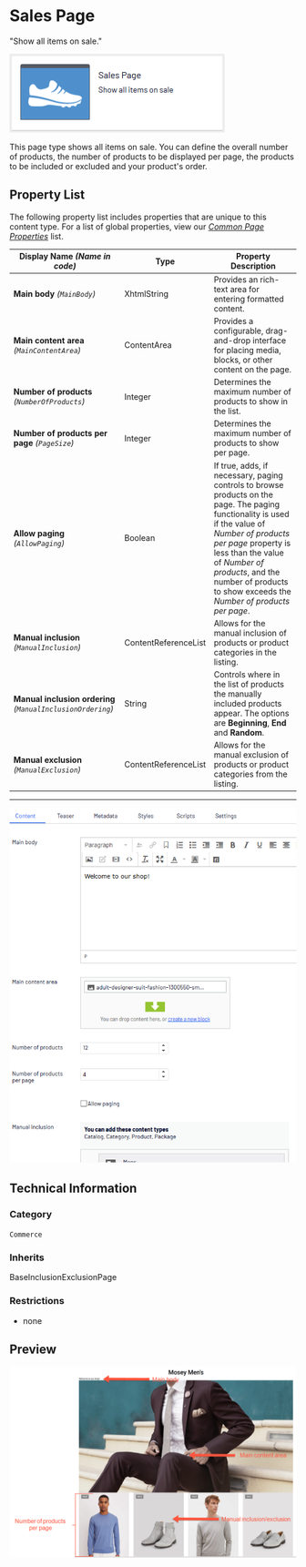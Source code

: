 # Sales Page
"Show all items on sale."

![Sales](Screenshots/Sales%20Page%20-%20icon.png)

This page type shows all items on sale. You can define the overall number of products, the number of products to be displayed per page, the products to be included or excluded and your product's order. 


## Property List
The following property list includes properties that are unique to this content type. For a list of global properties, view our [*Common Page  Properties*](../../Common%20Page%20Properties.md) list.

Display Name *(Name in code)* | Type | Property Description
--------------|------|---------------
**Main body** *(`MainBody`)* | XhtmlString | Provides an rich-text area for entering formatted content.
**Main content area** *(`MainContentArea`)* | ContentArea | Provides a configurable, drag-and-drop interface for placing media, blocks, or other content on the page.
**Number of products** *(`NumberOfProducts`)* | Integer | Determines the maximum number of products to show in the list.
**Number of products per page** *(`PageSize`)* | Integer | Determines the maximum number of products to show per page.
**Allow paging** *(`AllowPaging`)* | Boolean | If true, adds, if necessary, paging controls to browse products on the page. The paging functionality is used if the value of *Number of products per page* property is less than the value of *Number of products*, and the number of products to show exceeds the *Number of products per page*.
**Manual inclusion** *(`ManualInclusion`)* | ContentReferenceList | Allows for the manual inclusion of products or product categories in the listing.
**Manual inclusion ordering** *(`ManualInclusionOrdering`)* | String | Controls where in the list of products the manually included products appear. The options are **Beginning**, **End** and **Random**.
**Manual exclusion** *(`ManualExclusion`)* | ContentReferenceList | Allows for the manual exclusion of products or product categories from the listing.


** **
![Sales](Screenshots/Sales%20Page%20-%20Content%20tab.png)

## Technical Information

### Category
`Commerce`

### Inherits
BaseInclusionExclusionPage

### Restrictions
* none

## Preview
![Sales](Screenshots/Sales%20Page%20-%20Preview.png)
